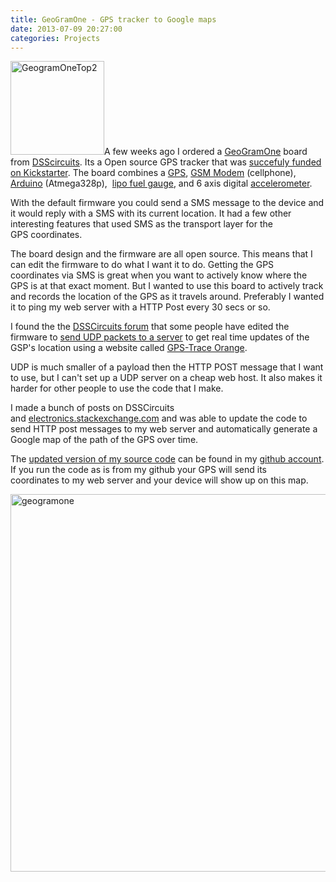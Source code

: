 ```yaml
---
title: GeoGramOne - GPS tracker to Google maps
date: 2013-07-09 20:27:00
categories: Projects
---
```

<a href="/public/uploads/2013/07/GeogramOneTop2.jpg"><img class="size-thumbnail wp-image-3438 alignright" alt="GeogramOneTop2" src="/public/uploads/2013/07/GeogramOneTop2-150x150.jpg" width="150" height="150" /></a>A few weeks ago I ordered a <a href="http://dsscircuits.com/geogram-one.html">GeoGramOne</a> board from <a href="http://dsscircuits.com">DSScircuits</a>. Its a Open source GPS tracker that was <a href="http://www.kickstarter.com/projects/dsscircuits/open-source-tracking-device">succefuly funded on Kickstarter</a>. The board combines a <a href="http://en.wikipedia.org/wiki/Global_Positioning_System">GPS</a>, <a href="https://en.wikipedia.org/wiki/GSM">GSM Modem</a> (cellphone), <a href="http://www.arduino.cc/">Arduino</a> (Atmega328p),  <a href="https://www.sparkfun.com/products/10617">lipo fuel gauge</a>, and 6 axis digital <a href="http://en.wikipedia.org/wiki/Accelerometer">accelerometer</a>.

With the default firmware you could send a SMS message to the device and it would reply with a SMS with its current location. It had a few other interesting features that used SMS as the transport layer for the GPS coordinates.

The board design and the firmware are all open source. This means that I can edit the firmware to do what I want it to do. Getting the GPS coordinates via SMS is great when you want to actively know where the GPS is at that exact moment. But I wanted to use this board to actively track and records the location of the GPS as it travels around. Preferably I wanted it to ping my web server with a HTTP Post every 30 secs or so.

I found the the <a href="http://www.dsscircuits.com/forum/">DSSCircuits forum</a> that some people have edited the firmware to <a href="http://www.dsscircuits.com/forum/index.php/topic,62.0.html">send UDP packets to a server</a> to get real time updates of the GSP's location using a website called <a href="http://gps-trace.com/">GPS-Trace Orange</a>.

UDP is much smaller of a payload then the HTTP POST message that I want to use, but I can't set up a UDP server on a cheap web host. It also makes it harder for other people to use the code that I make.

I made a bunch of posts on DSSCircuits and <a href="http://electronics.stackexchange.com/">electronics.stackexchange.com</a> and was able to update the code to send HTTP post messages to my web server and automatically generate a Google map of the path of the GPS over time.

The <a href="https://github.com/funvill/GeogramONE">updated version of my source code</a> can be found in my <a href="https://github.com/funvill/">github account</a>. If you run the code as is from my github your GPS will send its coordinates to my web server and your device will show up on this map.

<a href="/public/uploads/2013/07/geogramone.png"><img class="alignnone size-full wp-image-3441" alt="geogramone" src="/public/uploads/2013/07/geogramone.png" width="924" height="604" /></a>

&nbsp;
